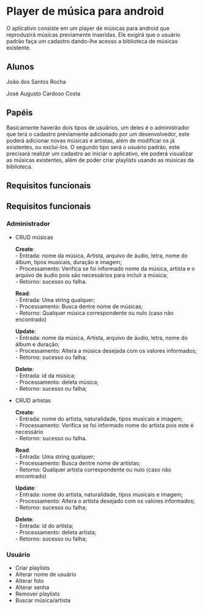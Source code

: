 # Player de música para android

<p>O aplicativo consiste em um player de músicas para android que reproduzirá músicas previamente inseridas. Ele exigirá que o usuário padrão faça um cadastro dando-lhe acesso a biblioteca de músicas existente.</p>

## Alunos
<p>João dos Santos Rocha</p>
<p>José Augusto Cardoso Costa</p>

## Papéis
<p>Basicamente haverão dois tipos de usuários, um deles é o administrador que terá o cadastro previamente adicionado por um desenvolvedor, este poderá adicionar novas músicas e artistas, além de modificar os já existentes, ou excluí-los. O segundo tipo será o usuário padrão, este precisará realizar um cadastro ao iniciar o aplicativo, ele poderá visualizar as músicas existentes, além de poder criar playlists usando as músicas da biblioteca.</p>

## Requisitos funcionais

## Requisitos funcionais
### Administrador
<ul>
  <li>CRUD músicas</li>
    <p><b>Create</b>: <br>
    - Entrada: nome da música, Artista, arquivo de áudio, letra, nome do álbum, tipos musicais, duração e imagem; <br>
    - Processamento: Verifica se foi informado nome da música, artista e o arquivo de áudio pois são necessários para incluir a música; <br>
    - Retorno: sucesso ou falha.<br>
    </p>
    <p><b>Read</b>: <br>
    - Entrada: Uma string qualquer; <br>
    - Processamento: Busca dentre nome de músicas; <br>
    - Retorno: Qualquer música correspondente ou nulo (caso não encontrado)
    </p>
    <p><b>Update</b>: <br>
    - Entrada: nome da música, Artista, arquivo de áudio, letra, nome do álbum e duração; <br>
    - Processamento: Altera a música desejada com os valores informados; <br>
    - Retorno: sucesso ou falha;
    </p>
    <p><b>Delete</b>: <br>
    - Entrada: id da música; <br>
    - Processamento: deleta música; <br>
    - Retorno: sucesso ou falha;
    </p>
  <li>CRUD artistas</li>
    <p><b>Create</b>: <br>
    - Entrada: nome do artista, naturalidade, tipos musicais e imagem; <br>
    - Processamento: Verifica se foi informado nome do artista pois este é necessário <br>
    - Retorno: sucesso ou falha.<br>
    </p>
    <p><b>Read</b>: <br>
    - Entrada: Uma string qualquer; <br>
    - Processamento: Busca dentre nome de artistas; <br>
    - Retorno: Qualquer artista correspondente ou nulo (caso não encontrado)
    </p>
    <p><b>Update</b>: <br>
    - Entrada: nome do artista, naturalidade, tipos musicais e imagem; <br>
    - Processamento: Altera o artista desejado com os valores informados; <br>
    - Retorno: sucesso ou falha;
    </p>
    <p><b>Delete</b>: <br>
    - Entrada: id do artista; <br>
    - Processamento: deleta artista; <br>
    - Retorno: sucesso ou falha;
    </p>
</ul>

### Usuário
<ul>
  <li>Criar playlists</li>
  <li>Alterar nome de usuário</li>
  <li>Alterar foto</li>
  <li>Alterar senha</li>
  <li>Remover playlists</li>
  <li>Buscar música/artista</li>
</ul>
